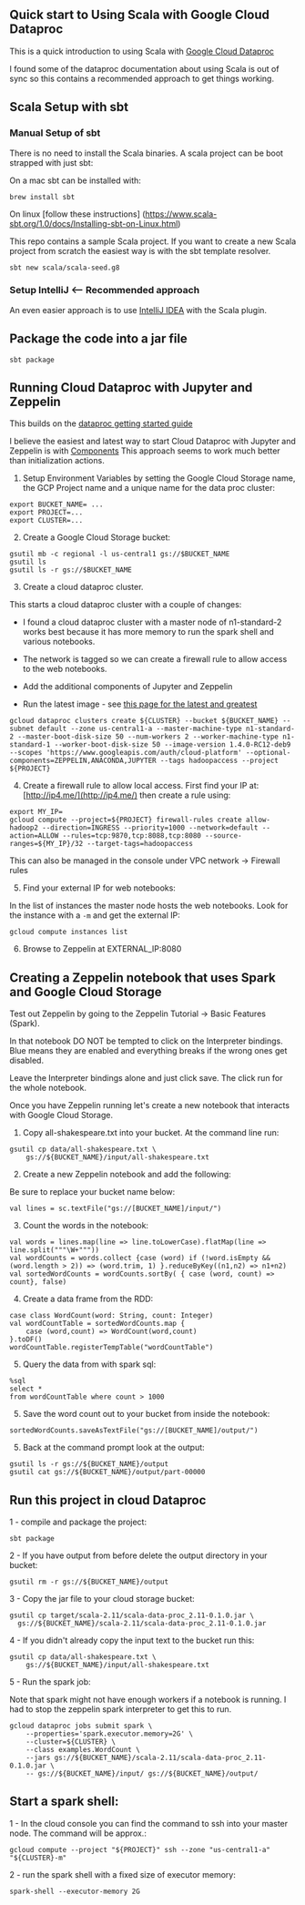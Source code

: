 ## Quick start to Using Scala with Google Cloud Dataproc

This is a quick introduction to using Scala with
[Google Cloud Dataproc](https://cloud.google.com/dataproc/)

I found some of the dataproc documentation about using Scala is out of sync so this contains a recommended approach to get things working.

## Scala Setup with sbt

### Manual Setup of sbt

There is no need to install the Scala binaries. A scala project can be boot strapped with just sbt:

On a mac sbt can be installed with:

```
brew install sbt
```

On linux [follow these instructions] (https://www.scala-sbt.org/1.0/docs/Installing-sbt-on-Linux.html)

This repo contains a sample Scala project. If you want to create a new Scala project from scratch the easiest way is with the sbt template resolver.

```
sbt new scala/scala-seed.g8
```

### Setup IntelliJ <-- Recommended approach

An even easier approach is to use [IntelliJ IDEA](https://www.jetbrains.com/idea/)  with the Scala plugin.

## Package the code into a jar file

```
sbt package
```

## Running Cloud Dataproc with Jupyter and Zeppelin

This builds on the [dataproc getting started guide](https://cloud.google.com/dataproc/docs/guides/create-cluster)

I believe the easiest and latest way to start Cloud Dataproc with Jupyter and Zeppelin is with [Components](https://cloud.google.com/dataproc/docs/concepts/components/overview)  This approach seems to work much better than initialization actions.

1. Setup Environment Variables by setting the Google Cloud Storage name, the GCP Project name and a unique name for the data proc cluster:

```
export BUCKET_NAME= ...
export PROJECT=...
export CLUSTER=...
```

2. Create a Google Cloud Storage bucket:

```
gsutil mb -c regional -l us-central1 gs://$BUCKET_NAME
gsutil ls
gsutil ls -r gs://$BUCKET_NAME
```

3. Create a cloud dataproc cluster.

This starts a cloud dataproc cluster with a couple of changes:

- I found a cloud dataproc cluster with a master node of n1-standard-2 works best because it has more memory to run the spark shell and various notebooks.

- The network is tagged so we can create a firewall rule to allow access to the web notebooks.

- Add the additional components of Jupyter and Zeppelin

- Run the latest image - see [this page for the latest and greatest](https://cloud.google.com/dataproc/docs/concepts/versioning/dataproc-release-1.4)

```
gcloud dataproc clusters create ${CLUSTER} --bucket ${BUCKET_NAME} --subnet default --zone us-central1-a --master-machine-type n1-standard-2 --master-boot-disk-size 50 --num-workers 2 --worker-machine-type n1-standard-1 --worker-boot-disk-size 50 --image-version 1.4.0-RC12-deb9 --scopes 'https://www.googleapis.com/auth/cloud-platform' --optional-components=ZEPPELIN,ANACONDA,JUPYTER --tags hadoopaccess --project ${PROJECT}
```

4. Create a firewall rule to allow local access.  First find your IP at: [http://ip4.me/](http://ip4.me/) then create a rule using:


```
export MY_IP=
gcloud compute --project=${PROJECT} firewall-rules create allow-hadoop2 --direction=INGRESS --priority=1000 --network=default --action=ALLOW --rules=tcp:9870,tcp:8088,tcp:8080 --source-ranges=${MY_IP}/32 --target-tags=hadoopaccess
```

This can also be managed in the console under VPC network -> Firewall rules

5. Find your external IP for web notebooks:

In the list of instances the master node hosts the web notebooks. Look for the instance with a `-m` and get the external IP:

```
gcloud compute instances list
```

6. Browse to Zeppelin at EXTERNAL_IP:8080

## Creating a Zeppelin notebook that uses Spark and Google Cloud Storage

Test out Zeppelin by going to the Zeppelin Tutorial -> Basic Features (Spark).

In that notebook DO NOT be tempted to click on the Interpreter bindings. Blue means they are enabled and everything breaks if the wrong ones get disabled.  

Leave the Interpreter bindings alone and just click save.  The click run for the whole notebook.

Once you have Zeppelin running let's create a new notebook that interacts with Google Cloud Storage.

1. Copy all-shakespeare.txt into your bucket. At the command line run:

```
gsutil cp data/all-shakespeare.txt \
    gs://${BUCKET_NAME}/input/all-shakespeare.txt
```

2. Create a new Zeppelin notebook and add the following:

Be sure to replace your bucket name below:

```
val lines = sc.textFile("gs://[BUCKET_NAME]/input/")
```

3. Count the words in the notebook:

```
val words = lines.map(line => line.toLowerCase).flatMap(line => line.split("""\W+"""))
val wordCounts = words.collect {case (word) if (!word.isEmpty && (word.length > 2)) => (word.trim, 1) }.reduceByKey((n1,n2) => n1+n2)
val sortedWordCounts = wordCounts.sortBy( { case (word, count) => count}, false)
```

4. Create a data frame from the RDD:

```
case class WordCount(word: String, count: Integer)
val wordCountTable = sortedWordCounts.map {
    case (word,count) => WordCount(word,count)
}.toDF()
wordCountTable.registerTempTable("wordCountTable")
```

5. Query the data from with spark sql:

```
%sql
select *
from wordCountTable where count > 1000
```

5.  Save the word count out to your bucket from inside the notebook:

```
sortedWordCounts.saveAsTextFile("gs://[BUCKET_NAME]/output/")
```

5. Back at the command prompt look at the output:

```
gsutil ls -r gs://${BUCKET_NAME}/output
gsutil cat gs://${BUCKET_NAME}/output/part-00000
```

## Run this project in cloud Dataproc

1 - compile and package the project:

```
sbt package
```

2 - If you have output from before delete the output directory in your bucket:

```
gsutil rm -r gs://${BUCKET_NAME}/output
```

3 - Copy the jar file to your cloud storage bucket:

```
gsutil cp target/scala-2.11/scala-data-proc_2.11-0.1.0.jar \
  gs://${BUCKET_NAME}/scala-2.11/scala-data-proc_2.11-0.1.0.jar
```

4 - If you didn't already copy the input text to the bucket run this:

```
gsutil cp data/all-shakespeare.txt \
    gs://${BUCKET_NAME}/input/all-shakespeare.txt
```

5 - Run the spark job:

Note that spark might not have enough workers if a notebook is running. I had to stop the zeppelin spark interpreter to get this to run.

```
gcloud dataproc jobs submit spark \
    --properties='spark.executor.memory=2G' \
    --cluster=${CLUSTER} \
    --class examples.WordCount \
    --jars gs://${BUCKET_NAME}/scala-2.11/scala-data-proc_2.11-0.1.0.jar \
    -- gs://${BUCKET_NAME}/input/ gs://${BUCKET_NAME}/output/
```


## Start a spark shell:

1 - In the cloud console you can find the command to ssh into your master node.  The command will be approx.:

```
gcloud compute --project "${PROJECT}" ssh --zone "us-central1-a" "${CLUSTER}-m"
```

2 - run the spark shell with a fixed size of executor memory:

```
spark-shell --executor-memory 2G
```
